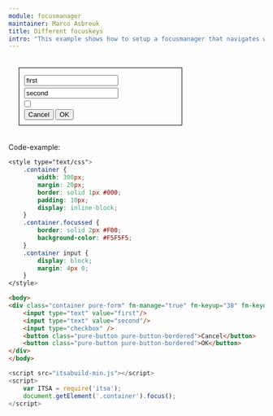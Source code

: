 ```yaml
---
module: focusmanager
maintainer: Marco Asbreuk
title: Different focuskeys
intro: "This example shows how to setup a focusmanager that navigates with different keys: <b>arrow-up</b> and <b>arrow-down</b>. You could as wel use a plugin, with an additional config-object that looks like: <b>{keyup: 39, keydown: 41}</b>.<br><br>By setting the focus to the container, the first element gets focussed automaticly."
---
```


<style type="text/css">
    .container {
        width: 300px;
        margin: 20px;
        border: solid 1px #000;
        padding: 10px;
        display: inline-block;
    }
    .container.focussed {
        border: solid 2px #F00;
        background-color: #F5F5F5;
    }
    .container input {
        display: block;
        margin: 4px 0;
    }
    .body-content.module p.spaced {
        margin-top: 4em;
    }
</style>

<div class="container pure-form" fm-manage="true" fm-keyup="38" fm-keydown="40">
    <input type="text" value="first"/>
    <input type="text" value="second"/>
    <input type="checkbox" />
    <button class="pure-button pure-button-bordered">Cancel</button>
    <button class="pure-button pure-button-bordered">OK</button>
</div>

<p class="spaced">Code-example:</p>

```css
<style type="text/css">
    .container {
        width: 300px;
        margin: 20px;
        border: solid 1px #000;
        padding: 10px;
        display: inline-block;
    }
    .container.focussed {
        border: solid 2px #F00;
        background-color: #F5F5F5;
    }
    .container input {
        display: block;
        margin: 4px 0;
    }
</style>
```

```html
<body>
<div class="container pure-form" fm-manage="true" fm-keyup="38" fm-keydown="40">
    <input type="text" value="first"/>
    <input type="text" value="second"/>
    <input type="checkbox" />
    <button class="pure-button pure-button-bordered">Cancel</button>
    <button class="pure-button pure-button-bordered">OK</button>
</div>
</body>
```

```js
<script src="itsabuild-min.js"></script>
<script>
    var ITSA = require('itsa');
    document.getElement('.container').focus();
</script>
```

<script src="../../dist/itsabuild-min.js"></script>
<script>
    var ITSA = require('itsa');
    document.getElement('.container').focus();
</script>
